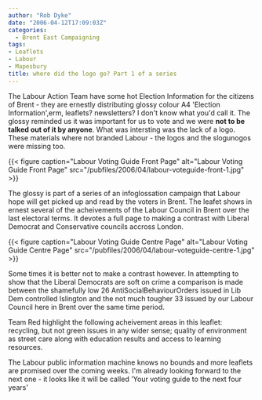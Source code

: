 ```yaml
---
author: "Rob Dyke"
date: "2006-04-12T17:09:03Z"
categories:
  - Brent East Campaigning
tags:
- Leaflets
- Labour
- Mapesbury
title: where did the logo go? Part 1 of a series
---
```

The Labour Action Team have some hot Election Information for the citizens of Brent - they are ernestly distributing glossy colour A4 'Election Information',erm, leaflets? newsletters? I don't know what you'd call it. The glossy reminded us it was important for us to vote and we were **not to be talked out of it by anyone**. What was intersting was the lack of a logo. These materials where not branded Labour - the logos and the slogunogos were missing too.

{{< figure caption="Labour Voting Guide Front Page" alt="Labour Voting Guide Front Page" src="/pubfiles/2006/04/labour-voteguide-front-1.jpg" >}}

<!--more-->

The glossy is part of a series of an infoglossation campaign that Labour hope will get picked up and read by the voters in Brent. The leafet shows in ernest several of the acheivements of the Labour Council in Brent over the last electoral terms. It devotes a full page to making a contrast with Liberal Democrat and Conservative councils accross London.

{{< figure caption="Labour Voting Guide Centre Page" alt="Labour Voting Guide Centre Page" src="/pubfiles/2006/04/labour-voteguide-centre-1.jpg" >}}

Some times it is better not to make a contrast however. In attempting to show that the Liberal Democrats are soft on crime a comparison is made between the shamefully low 26 AntiSocialBehaviourOrders issued in Lib Dem controlled Islington and the not much tougher 33 issued by our Labour Council here in Brent over the same time period.
  
Team Red highlight the following acheivement areas in this leaflet: recycling, but not green issues in any wider sense; quality of environment as street care along with education results and access to learning resources.

The Labour public information machine knows no bounds and more leaflets are promised over the coming weeks. I'm already looking forward to the next one - it looks like it will be called 'Your voting guide to the next four years'
